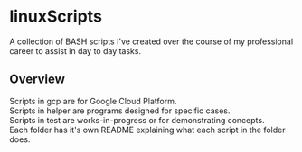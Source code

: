 # linuxScripts

A collection of BASH scripts I've created over the course of my professional career to assist in day to day tasks. 

## Overview 
Scripts in gcp are for Google Cloud Platform. <br>
Scripts in helper are programs designed for specific cases. <br>
Scripts in test are works-in-progress or for demonstrating concepts. <br>
Each folder has it's own README explaining what each script in the folder does. 
